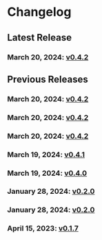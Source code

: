 # Changelog


## Latest Release
### March 20, 2024: [v0.4.2](/.changelog/v0.4.2.mdx)


## Previous Releases
### March 20, 2024: [v0.4.2](/.changelog/v0.4.2.mdx)
### March 20, 2024: [v0.4.2](/.changelog/v0.4.2.mdx)
### March 20, 2024: [v0.4.2](/.changelog/v0.4.2.mdx)
### March 19, 2024: [v0.4.1](/.changelog/v0.4.1.mdx)
### March 19, 2024: [v0.4.0](/.changelog/v0.4.0.mdx)
### January 28, 2024: [v0.2.0](/.changelog/v0.2.0.mdx)
### January 28, 2024: [v0.2.0](/.changelog/v0.2.0.mdx)
### April 15, 2023: [v0.1.7](/.changelog/v0.1.7.mdx)